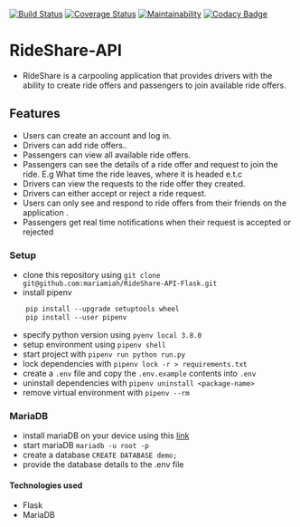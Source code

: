 [![Build Status](https://travis-ci.org/mariamiah/Ride-my-way2.svg?branch=develop)](https://travis-ci.org/mariamiah/Ride-my-way2)
[![Coverage Status](https://coveralls.io/repos/github/mariamiah/Ride-my-way2/badge.svg?branch=develop)](https://coveralls.io/github/mariamiah/Ride-my-way2?branch=develop)
[![Maintainability](https://api.codeclimate.com/v1/badges/302d910c9518da06613e/maintainability)](https://codeclimate.com/github/mariamiah/Ride-my-way2/maintainability)
[![Codacy Badge](https://api.codacy.com/project/badge/Grade/c08f98348122401696ab3b06dec4e794)](https://app.codacy.com/app/mariamiah/Ride-my-way2?utm_source=github.com&utm_medium=referral&utm_content=mariamiah/Ride-my-way2&utm_campaign=Badge_Grade_Dashboard)

# RideShare-API
- RideShare is a carpooling application that provides drivers with the ability to create ride offers and passengers to join available ride offers.

## Features
- Users can create an account and log in.
- Drivers can add ride offers..
- Passengers can view all available ride offers.
- Passengers can see the details of a ride offer and request to join the ride. E.g What time the ride leaves, where it is headed e.t.c
- Drivers can view the requests to the ride offer they created.
- Drivers can either accept or reject a ride request.
- Users can only see and respond to ride offers from their friends on the application .
- Passengers get real time notifications when their request is accepted or rejected
### Setup
- clone this repository using `git clone git@github.com:mariamiah/RideShare-API-Flask.git`
- install pipenv
```sh
    pip install --upgrade setuptools wheel
    pip install --user pipenv
```
- specify python version using `pyenv local 3.8.0`
- setup environment using `pipenv shell`
- start project with `pipenv run python run.py`
- lock dependencies with `pipenv lock -r > requirements.txt`
- create a `.env` file and copy the `.env.example` contents into `.env`
- uninstall dependencies with `pipenv uninstall <package-name>`
- remove virtual environment with `pipenv --rm`

### MariaDB
- install mariaDB on your device using this [link](https://www.mariadbtutorial.com/getting-started/install-mariadb/)
- start mariaDB `mariadb -u root -p`
- create a database `CREATE DATABASE demo;`
- provide the database details to the .env file
#### Technologies used
- Flask
- MariaDB